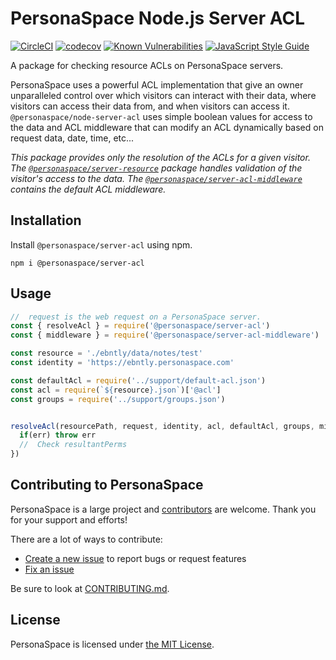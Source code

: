 # PersonaSpace Node.js Server ACL
[![CircleCI](https://circleci.com/gh/personaspace/node-server-acl/tree/master.svg?style=svg)](https://circleci.com/gh/personaspace/node-server-acl/tree/master)
[![codecov](https://codecov.io/gh/personaspace/node-server-acl/branch/master/graph/badge.svg)](https://codecov.io/gh/personaspace/node-server-acl)
[![Known Vulnerabilities](https://snyk.io/test/github/personaspace/node-server-acl/master/badge.svg?targetFile=package.json)](https://snyk.io/test/github/personaspace/node-server-acl/master?targetFile=package.json)
[![JavaScript Style Guide](https://img.shields.io/badge/code_style-standard-brightgreen.svg)](https://standardjs.com)

A package for checking resource ACLs on PersonaSpace servers.

PersonaSpace uses a powerful ACL implementation that give an owner unparalleled control over which visitors can interact with their data, where visitors can access their data from, and when visitors can access it. `@personaspace/node-server-acl` uses simple boolean values for access to the data and ACL middleware that can modify an ACL dynamically based on request data, date, time, etc...

*This package provides only the resolution of the ACLs for a given visitor. The [`@personaspace/server-resource`](https://github.com/personaspace/node-server-resource) package handles validation of the visitor's access to the data. The [`@personaspace/server-acl-middleware`](https://github.com/personaspace/node-server-acl-middleware) contains the default ACL middleware.*

## Installation

Install `@personaspace/server-acl` using npm.
```
npm i @personaspace/server-acl
```

## Usage

```js
//  request is the web request on a PersonaSpace server.
const { resolveAcl } = require('@personaspace/server-acl')
const { middleware } = require('@personaspace/server-acl-middleware')

const resource = './ebntly/data/notes/test'
const identity = 'https://ebntly.personaspace.com'

const defaultAcl = require('../support/default-acl.json')
const acl = require(`${resource}.json`)['@acl']
const groups = require('../support/groups.json')


resolveAcl(resourcePath, request, identity, acl, defaultAcl, groups, middleware, (err, resultantPerms) => {
  if(err) throw err
  //  Check resultantPerms
})
```

## Contributing to PersonaSpace
PersonaSpace is a large project and [contributors](https://github.com/personaspace/node-server-acl/blob/master/CONTRIBUTORS.md) are welcome. Thank you for your support and efforts!

There are a lot of ways to contribute:

* [Create a new issue](https://github.com/personaspace/node-server-acl/issues/new) to report bugs or request features
* [Fix an issue](https://github.com/personaspace/node-server-acl/issues)

Be sure to look at [CONTRIBUTING.md](https://github.com/personaspace/node-server-acl/blob/master/CONTRIBUTING.md).

## License
PersonaSpace is licensed under [the MIT License](https://github.com/personaspace/node-server-acl/blob/master/LICENSE).
